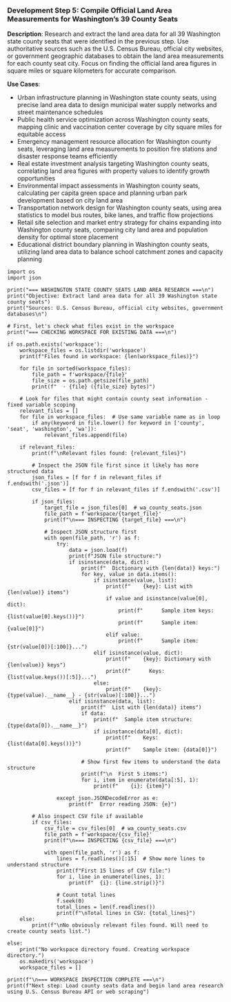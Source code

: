### Development Step 5: Compile Official Land Area Measurements for Washington’s 39 County Seats

**Description**: Research and extract the land area data for all 39 Washington state county seats that were identified in the previous step. Use authoritative sources such as the U.S. Census Bureau, official city websites, or government geographic databases to obtain the land area measurements for each county seat city. Focus on finding the official land area figures in square miles or square kilometers for accurate comparison.

**Use Cases**:
- Urban infrastructure planning in Washington state county seats, using precise land area data to design municipal water supply networks and street maintenance schedules
- Public health service optimization across Washington county seats, mapping clinic and vaccination center coverage by city square miles for equitable access
- Emergency management resource allocation for Washington county seats, leveraging land area measurements to position fire stations and disaster response teams efficiently
- Real estate investment analysis targeting Washington county seats, correlating land area figures with property values to identify growth opportunities
- Environmental impact assessments in Washington county seats, calculating per capita green space and planning urban park development based on city land area
- Transportation network design for Washington county seats, using area statistics to model bus routes, bike lanes, and traffic flow projections
- Retail site selection and market entry strategy for chains expanding into Washington county seats, comparing city land area and population density for optimal store placement
- Educational district boundary planning in Washington county seats, utilizing land area data to balance school catchment zones and capacity planning

```
import os
import json

print("=== WASHINGTON STATE COUNTY SEATS LAND AREA RESEARCH ===\n")
print("Objective: Extract land area data for all 39 Washington state county seats")
print("Sources: U.S. Census Bureau, official city websites, government databases\n")

# First, let's check what files exist in the workspace
print("=== CHECKING WORKSPACE FOR EXISTING DATA ===\n")

if os.path.exists('workspace'):
    workspace_files = os.listdir('workspace')
    print(f"Files found in workspace: {len(workspace_files)}")
    
    for file in sorted(workspace_files):
        file_path = f'workspace/{file}'
        file_size = os.path.getsize(file_path)
        print(f"  - {file} ({file_size} bytes)")
    
    # Look for files that might contain county seat information - fixed variable scoping
    relevant_files = []
    for file in workspace_files:  # Use same variable name as in loop
        if any(keyword in file.lower() for keyword in ['county', 'seat', 'washington', 'wa']):
            relevant_files.append(file)
    
    if relevant_files:
        print(f"\nRelevant files found: {relevant_files}")
        
        # Inspect the JSON file first since it likely has more structured data
        json_files = [f for f in relevant_files if f.endswith('.json')]
        csv_files = [f for f in relevant_files if f.endswith('.csv')]
        
        if json_files:
            target_file = json_files[0]  # wa_county_seats.json
            file_path = f'workspace/{target_file}'
            print(f"\n=== INSPECTING {target_file} ===\n")
            
            # Inspect JSON structure first
            with open(file_path, 'r') as f:
                try:
                    data = json.load(f)
                    print(f"JSON file structure:")
                    if isinstance(data, dict):
                        print(f"  Dictionary with {len(data)} keys:")
                        for key, value in data.items():
                            if isinstance(value, list):
                                print(f"    {key}: List with {len(value)} items")
                                if value and isinstance(value[0], dict):
                                    print(f"      Sample item keys: {list(value[0].keys())}")
                                    print(f"      Sample item: {value[0]}")
                                elif value:
                                    print(f"      Sample item: {str(value[0])[:100]}...")
                            elif isinstance(value, dict):
                                print(f"    {key}: Dictionary with {len(value)} keys")
                                print(f"      Keys: {list(value.keys())[:5]}...")
                            else:
                                print(f"    {key}: {type(value).__name__} - {str(value)[:100]}...")
                    elif isinstance(data, list):
                        print(f"  List with {len(data)} items")
                        if data:
                            print(f"  Sample item structure: {type(data[0]).__name__}")
                            if isinstance(data[0], dict):
                                print(f"    Keys: {list(data[0].keys())}")
                                print(f"    Sample item: {data[0]}")
                                
                        # Show first few items to understand the data structure
                        print(f"\n  First 5 items:")
                        for i, item in enumerate(data[:5], 1):
                            print(f"    {i}: {item}")
                            
                except json.JSONDecodeError as e:
                    print(f"  Error reading JSON: {e}")
        
        # Also inspect CSV file if available
        if csv_files:
            csv_file = csv_files[0]  # wa_county_seats.csv
            file_path = f'workspace/{csv_file}'
            print(f"\n=== INSPECTING {csv_file} ===\n")
            
            with open(file_path, 'r') as f:
                lines = f.readlines()[:15]  # Show more lines to understand structure
                print(f"First 15 lines of CSV file:")
                for i, line in enumerate(lines, 1):
                    print(f"  {i}: {line.strip()}")
                    
                # Count total lines
                f.seek(0)
                total_lines = len(f.readlines())
                print(f"\nTotal lines in CSV: {total_lines}")
    else:
        print(f"\nNo obviously relevant files found. Will need to create county seats list.")
        
else:
    print("No workspace directory found. Creating workspace directory.")
    os.makedirs('workspace')
    workspace_files = []

print(f"\n=== WORKSPACE INSPECTION COMPLETE ===\n")
print(f"Next step: Load county seats data and begin land area research using U.S. Census Bureau API or web scraping")
```
